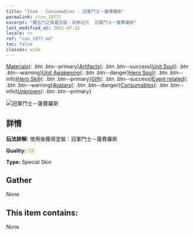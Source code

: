 ```yaml
---
title: "Item - Consumables - 冠軍鬥士－薩費羅斯"
permalink: /con_1077/
excerpt: "魔法门之英雄无敌：战争纪元  冠軍鬥士－薩費羅斯"
last_modified_at: 2021-07-21
locale: cn
ref: "con_1077.md"
toc: false
classes: wide
---
```

 [Materials](/ItemsCN/){: .btn .btn--primary}[Artifacts](/ItemsCN/Artifacts/){: .btn .btn--success}[Unit Soul](/ItemsCN/UnitSoul/){: .btn .btn--warning}[Unit Awakening](/ItemsCN/UnitAwakening/){: .btn .btn--danger}[Hero Soul](/ItemsCN/HeroSoul/){: .btn .btn--info}[Hero Skill](/ItemsCN/HeroSkill/){: .btn .btn--primary}[Gift](/ItemsCN/Gift/){: .btn .btn--success}[Event related](/ItemsCN/Events/){: .btn .btn--warning}[Avatars](/ItemsCN/Avatars/){: .btn .btn--danger}[Consumables](/ItemsCN/Consumables/){: .btn .btn--info}[Unknown](/ItemsCN/Unknown/){: .btn .btn--primary}

 ![冠軍鬥士－薩費羅斯](/images/h/h_Sephinroth2.jpg)

## 詳情
 **玩法詳解:** 使用後獲得塗裝：冠軍鬥士－薩費羅斯

 **Quality:** <span style="color: #FF8C00">OK</span>

 **Type:** Special Skin

## Gather

  None

## This item contains:

  None

